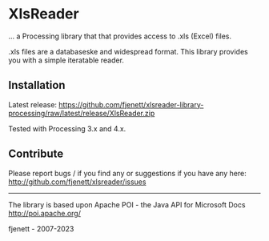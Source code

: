 
# XlsReader

... a Processing library that that provides access to .xls (Excel) files.

.xls files are a databaseske and widespread format. This library
provides you with a simple iteratable reader.

## Installation

Latest release:
https://github.com/fjenett/xlsreader-library-processing/raw/latest/release/XlsReader.zip

Tested with Processing 3.x and 4.x.

## Contribute

Please report bugs / if you find any or suggestions if you have any here:
http://github.com/fjenett/xlsreader/issues

---

The library is based upon Apache POI - the Java API for Microsoft Docs
http://poi.apache.org/

fjenett - 2007-2023